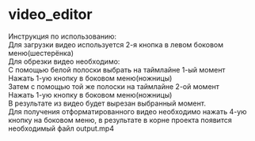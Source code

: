 # video_editor
Инструкция по использованию:  
Для загрузки видео используется 2-я кнопка в левом боковом меню(шестерёнка)  
Для обрезки видео необходимо:  
С помощью белой полоски выбрать на таймлайне 1-ый момент  
Нажать 1-ую кнопку в боковом меню(ножницы)  
Затем с помощью той же полоски на таймлайне 2-ой момент  
Нажать 1-ую кнопку в боковом меню(ножницы)  
В результате из видео будет вырезан выбранный момент.  
Для получения отформатированного видео необходимо нажать 4-ую кнопку на боковом меню, в результате в корне проекта появится необходимый файл output.mp4  
